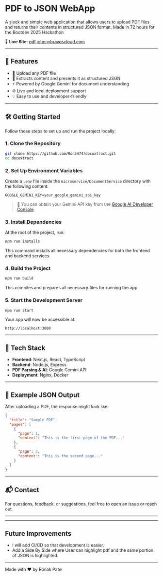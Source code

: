 # PDF to JSON WebApp

A sleek and simple web application that allows users to upload PDF files and returns their contents in structured JSON format.
Made in 72 hours for the Bootdev 2025 Hackathon

🔗 **Live Site**: [pdf.johnnybravoscloud.com](https://pdf.johnnybravoscloud.com)

---

## 🚀 Features

- 📄 Upload any PDF file
- 🧠 Extracts content and presents it as structured JSON
- ⚡ Powered by Google Gemini for document understanding
- 🌐 Live and local deployment support
- 💡 Easy to use and developer-friendly

---

## 🛠️ Getting Started

Follow these steps to set up and run the project locally:

### 1. Clone the Repository

```bash
git clone https://github.com/Ron5474/docuxtract.git
cd docuxtract
```

### 2. Set Up Environment Variables

Create a `.env` file inside the `microservice/DocumentService` directory with the following content:

```env
GOOGLE_GEMINI_KEY=your_google_gemini_api_key
```

> 🔑 You can obtain your Gemini API key from the [Google AI Developer Console](https://makersuite.google.com/app/apikey).

### 3. Install Dependencies

At the root of the project, run:

```bash
npm run installs
```

This command installs all necessary dependencies for both the frontend and backend services.

### 4. Build the Project

```bash
npm run build
```

This compiles and prepares all necessary files for running the app.

### 5. Start the Development Server

```bash
npm run start
```

Your app will now be accessible at:

```
http://localhost:3000
```

---

## 🧪 Tech Stack

- **Frontend**: Next.js, React, TypeScript
- **Backend**: Node.js, Express
- **PDF Parsing & AI**: Google Gemini API
- **Deployment**: Nginx, Docker

---

## 📄 Example JSON Output

After uploading a PDF, the response might look like:

```json
{
  "title": "Sample PDF",
  "pages": [
    {
      "page": 1,
      "content": "This is the first page of the PDF..."
    },
    {
      "page": 2,
      "content": "This is the second page..."
    }
  ]
}
```

---

## 📬 Contact

For questions, feedback, or suggestions, feel free to open an issue or reach out.

---

---
## Future Improvements
- I will add CI/CD so that development is easier.
- Add a Side By Side where User can highlight pdf and the same portion of JSON is highlighted.
---


Made with ❤️ by Ronak Patel
